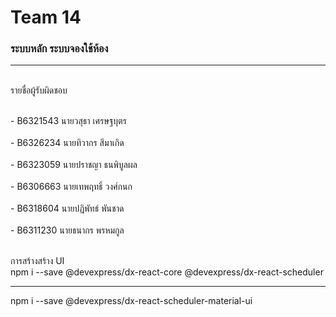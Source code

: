 # Team 14
### ระบบหลัก ระบบจองใช้ห้อง
<hr/>
<br/> รายชื่อผู้รับผิดชอบ </br>

</br> - B6321543 นายวสุธา เศรษฐบุตร </br>
</br> - B6326234 นายทิวากร สีมาเกิด </br>
</br> - B6323059 นายปราชญา ธนพิบูลผล </br>
</br> - B6306663 นายเทพฤทธิ์ วงศ์กนก </br>
</br> - B6318604 นายปฏิพัทธ์ พันชาด </br>
</br> - B6311230 นายธนากร พรหมกูล </br>

<br> การสร้างสร้าง UI </br>
npm i --save @devexpress/dx-react-core @devexpress/dx-react-scheduler <hr/>
npm i --save @devexpress/dx-react-scheduler-material-ui